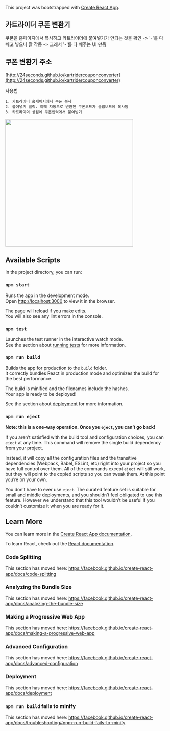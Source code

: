 This project was bootstrapped with [Create React App](https://github.com/facebook/create-react-app).

## 카트라이더 쿠폰 변환기
쿠폰을 홈페이지에서 복사하고 카트라이더에 붙여넣기가 안되는 것을 확인 -> '-'를 다 빼고 넣으니 잘 작동 -> 그래서 '-'를 다 빼주는 UI 만듬

## 쿠폰 변환기 주소
[http://24seconds.github.io/kartridercouponconverter](http://24seconds.github.io/kartridercouponconverter)

사용법
```
1. 카트라이더 홈페이지에서 쿠폰 복사
2. 붙여넣기 클릭. 이때 자동으로 변환된 쿠폰코드가 클립보드에 복사됨
3. 카트라이더 상점에 쿠폰입력에서 붙여넣기
```

<img src="https://imgur.com/FsPZpBR.png" width=400/>

## Available Scripts

In the project directory, you can run:

### `npm start`

Runs the app in the development mode.<br>
Open [http://localhost:3000](http://localhost:3000) to view it in the browser.

The page will reload if you make edits.<br>
You will also see any lint errors in the console.

### `npm test`

Launches the test runner in the interactive watch mode.<br>
See the section about [running tests](https://facebook.github.io/create-react-app/docs/running-tests) for more information.

### `npm run build`

Builds the app for production to the `build` folder.<br>
It correctly bundles React in production mode and optimizes the build for the best performance.

The build is minified and the filenames include the hashes.<br>
Your app is ready to be deployed!

See the section about [deployment](https://facebook.github.io/create-react-app/docs/deployment) for more information.

### `npm run eject`

**Note: this is a one-way operation. Once you `eject`, you can’t go back!**

If you aren’t satisfied with the build tool and configuration choices, you can `eject` at any time. This command will remove the single build dependency from your project.

Instead, it will copy all the configuration files and the transitive dependencies (Webpack, Babel, ESLint, etc) right into your project so you have full control over them. All of the commands except `eject` will still work, but they will point to the copied scripts so you can tweak them. At this point you’re on your own.

You don’t have to ever use `eject`. The curated feature set is suitable for small and middle deployments, and you shouldn’t feel obligated to use this feature. However we understand that this tool wouldn’t be useful if you couldn’t customize it when you are ready for it.

## Learn More

You can learn more in the [Create React App documentation](https://facebook.github.io/create-react-app/docs/getting-started).

To learn React, check out the [React documentation](https://reactjs.org/).

### Code Splitting

This section has moved here: https://facebook.github.io/create-react-app/docs/code-splitting

### Analyzing the Bundle Size

This section has moved here: https://facebook.github.io/create-react-app/docs/analyzing-the-bundle-size

### Making a Progressive Web App

This section has moved here: https://facebook.github.io/create-react-app/docs/making-a-progressive-web-app

### Advanced Configuration

This section has moved here: https://facebook.github.io/create-react-app/docs/advanced-configuration

### Deployment

This section has moved here: https://facebook.github.io/create-react-app/docs/deployment

### `npm run build` fails to minify

This section has moved here: https://facebook.github.io/create-react-app/docs/troubleshooting#npm-run-build-fails-to-minify
